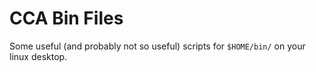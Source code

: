 # CCA Bin Files
Some useful (and probably not so useful) scripts for `$HOME/bin/` on your linux desktop.
